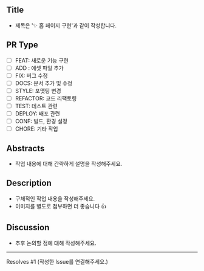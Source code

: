 ## Title
* 제목은 '✨ 홈 페이지 구현'과 같이 작성합니다.

## PR Type
- [ ] FEAT: 새로운 기능 구현
- [ ] ADD : 에셋 파일 추가
- [ ] FIX: 버그 수정
- [ ] DOCS: 문서 추가 및 수정
- [ ] STYLE: 포맷팅 변경
- [ ] REFACTOR: 코드 리팩토링
- [ ] TEST: 테스트 관련
- [ ] DEPLOY: 배포 관련
- [ ] CONF: 빌드, 환경 설정
- [ ] CHORE: 기타 작업

## Abstracts
* 작업 내용에 대해 간략하게 설명을 작성해주세요.

## Description
* 구체적인 작업 내용을 작성해주세요.
* 이미지를 별도로 첨부하면 더 좋습니다 👍

## Discussion
* 추후 논의할 점에 대해 작성해주세요.

---
Resolves #1
(작성한 Issue를 연결해주세요.)
